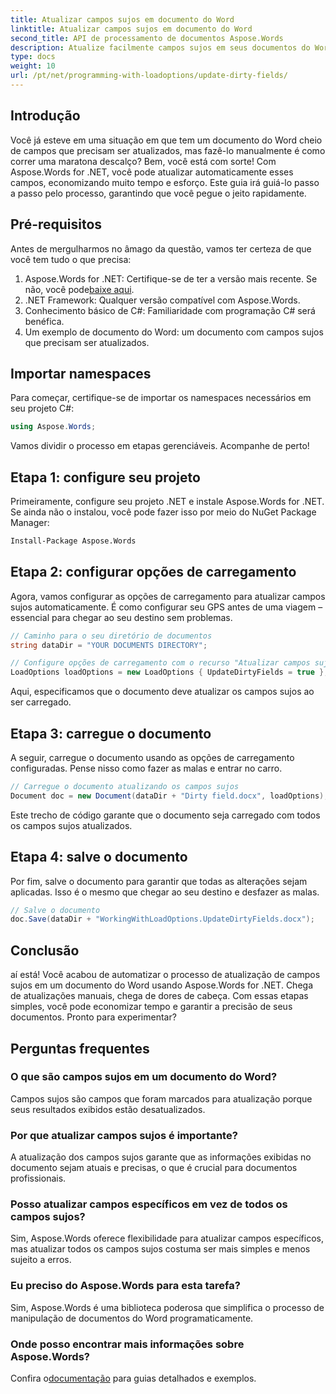 ```yaml
---
title: Atualizar campos sujos em documento do Word
linktitle: Atualizar campos sujos em documento do Word
second_title: API de processamento de documentos Aspose.Words
description: Atualize facilmente campos sujos em seus documentos do Word usando Aspose.Words for .NET com este guia passo a passo abrangente.
type: docs
weight: 10
url: /pt/net/programming-with-loadoptions/update-dirty-fields/
---
```


## Introdução

Você já esteve em uma situação em que tem um documento do Word cheio de campos que precisam ser atualizados, mas fazê-lo manualmente é como correr uma maratona descalço? Bem, você está com sorte! Com Aspose.Words for .NET, você pode atualizar automaticamente esses campos, economizando muito tempo e esforço. Este guia irá guiá-lo passo a passo pelo processo, garantindo que você pegue o jeito rapidamente.

## Pré-requisitos

Antes de mergulharmos no âmago da questão, vamos ter certeza de que você tem tudo o que precisa:

1.  Aspose.Words for .NET: Certifique-se de ter a versão mais recente. Se não, você pode[baixe aqui](https://releases.aspose.com/words/net/).
2. .NET Framework: Qualquer versão compatível com Aspose.Words.
3. Conhecimento básico de C#: Familiaridade com programação C# será benéfica.
4. Um exemplo de documento do Word: um documento com campos sujos que precisam ser atualizados.

## Importar namespaces

Para começar, certifique-se de importar os namespaces necessários em seu projeto C#:

```csharp
using Aspose.Words;
```

Vamos dividir o processo em etapas gerenciáveis. Acompanhe de perto!

## Etapa 1: configure seu projeto

Primeiramente, configure seu projeto .NET e instale Aspose.Words for .NET. Se ainda não o instalou, você pode fazer isso por meio do NuGet Package Manager:

```bash
Install-Package Aspose.Words
```

## Etapa 2: configurar opções de carregamento

Agora, vamos configurar as opções de carregamento para atualizar campos sujos automaticamente. É como configurar seu GPS antes de uma viagem – essencial para chegar ao seu destino sem problemas.

```csharp
// Caminho para o seu diretório de documentos
string dataDir = "YOUR DOCUMENTS DIRECTORY";

// Configure opções de carregamento com o recurso "Atualizar campos sujos"
LoadOptions loadOptions = new LoadOptions { UpdateDirtyFields = true };
```

Aqui, especificamos que o documento deve atualizar os campos sujos ao ser carregado.

## Etapa 3: carregue o documento

A seguir, carregue o documento usando as opções de carregamento configuradas. Pense nisso como fazer as malas e entrar no carro.

```csharp
// Carregue o documento atualizando os campos sujos
Document doc = new Document(dataDir + "Dirty field.docx", loadOptions);
```

Este trecho de código garante que o documento seja carregado com todos os campos sujos atualizados.

## Etapa 4: salve o documento

Por fim, salve o documento para garantir que todas as alterações sejam aplicadas. Isso é o mesmo que chegar ao seu destino e desfazer as malas.

```csharp
// Salve o documento
doc.Save(dataDir + "WorkingWithLoadOptions.UpdateDirtyFields.docx");
```

## Conclusão

aí está! Você acabou de automatizar o processo de atualização de campos sujos em um documento do Word usando Aspose.Words for .NET. Chega de atualizações manuais, chega de dores de cabeça. Com essas etapas simples, você pode economizar tempo e garantir a precisão de seus documentos. Pronto para experimentar?

## Perguntas frequentes

### O que são campos sujos em um documento do Word?
Campos sujos são campos que foram marcados para atualização porque seus resultados exibidos estão desatualizados.

### Por que atualizar campos sujos é importante?
A atualização dos campos sujos garante que as informações exibidas no documento sejam atuais e precisas, o que é crucial para documentos profissionais.

### Posso atualizar campos específicos em vez de todos os campos sujos?
Sim, Aspose.Words oferece flexibilidade para atualizar campos específicos, mas atualizar todos os campos sujos costuma ser mais simples e menos sujeito a erros.

### Eu preciso do Aspose.Words para esta tarefa?
Sim, Aspose.Words é uma biblioteca poderosa que simplifica o processo de manipulação de documentos do Word programaticamente.

### Onde posso encontrar mais informações sobre Aspose.Words?
 Confira o[documentação](https://reference.aspose.com/words/net/) para guias detalhados e exemplos.
